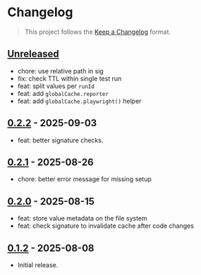 # Changelog

> This project follows the [Keep a Changelog](https://keepachangelog.com/en/1.1.0/) format.

## [Unreleased]
* chore: use relative path in sig
* fix: check TTL within single test run
* feat: split values per `runId`
* feat: add `globalCache.reporter`
* feat: add `globalCache.playwright()` helper

## [0.2.2] - 2025-09-03
* feat: better signature checks.

## [0.2.1] - 2025-08-26
* chore: better error message for missing setup

## [0.2.0] - 2025-08-15
* feat: store value metadata on the file system
* feat: check signature to invalidate cache after code changes

## [0.1.2] - 2025-08-08

* Initial release.


[unreleased]: https://github.com/vitalets/global-cache/compare/0.2.2...HEAD
[0.2.2]: https://github.com/vitalets/global-cache/compare/0.2.1...0.2.2
[0.2.1]: https://github.com/vitalets/global-cache/compare/0.2.0...0.2.1
[0.2.0]: https://github.com/vitalets/global-cache/compare/0.1.2...0.2.0
[0.1.2]: https://github.com/vitalets/global-cache/compare/0.1.1...0.1.2
